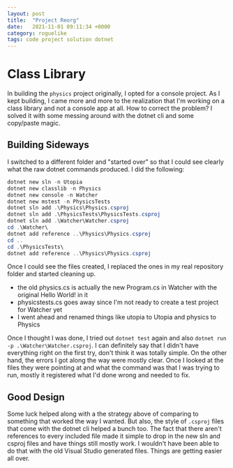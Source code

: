 ```yaml
---
layout: post
title:  "Project Reorg"
date:   2021-11-01 09:11:34 +0000
category: roguelike
tags: code project solution dotnet
---
```


# Class Library
In building the ```physics``` project originally, I opted for a console project. As I kept building, I came more and more to the realization that I'm working on a class library and not a console app at all. How to correct the problem? I solved it with some messing around with the dotnet cli and some copy/paste magic.  

## Building Sideways
I switched to a different folder and "started over" so that I could see clearly what the raw dotnet commands produced. I did the following:  

``` powershell
dotnet new sln -n Utopia
dotnet new classlib -n Physics
dotnet new console -n Watcher
dotnet new mstest -n PhysicsTests
dotnet sln add .\Physics\Physics.csproj
dotnet sln add .\PhysicsTests\PhysicsTests.csproj
dotnet sln add .\Watcher\Watcher.csproj
cd .\Watcher\
dotnet add reference ..\Physics\Physics.csproj
cd .. 
cd .\PhysicsTests\
dotnet add reference ..\Physics\Physics.csproj
```

Once I could see the files created, I replaced the ones in my real repository folder and started cleaning up.  

- the old physics.cs is actually the new Program.cs in Watcher with the original Hello World! in it
- physicstests.cs goes away since I'm not ready to create a test project for Watcher yet
- I went ahead and renamed things like utopia to Utopia and physics to Physics

Once I thought I was done, I tried out ```dotnet test``` again and also ```dotnet run -p .\Watcher\Watcher.csproj```. I can definitely say that I didn't have everything right on the first try, don't think it was totally simple. On the other hand, the errors I got along the way were mostly clear. Once I looked at the files they were pointing at and what the command was that I was trying to run, mostly it registered what I'd done wrong and needed to fix.  

## Good Design
Some luck helped along with a the strategy above of comparing to something that worked the way I wanted. But also, the style of ```.csproj``` files that come with the dotnet cli helped a bunch too. The fact that there aren't references to every included file made it simple to drop in the new sln and csproj files and have things still mostly work. I wouldn't have been able to do that with the old Visual Studio generated files. Things are getting easier all over.  
